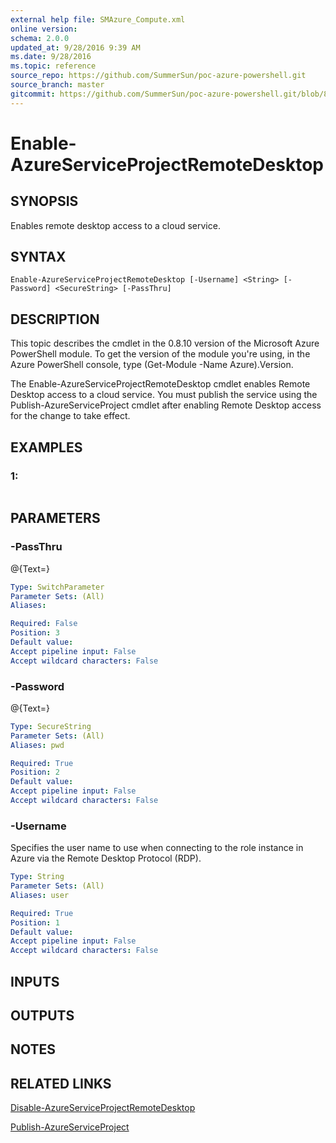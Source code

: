 ```yaml
---
external help file: SMAzure_Compute.xml
online version: 
schema: 2.0.0
updated_at: 9/28/2016 9:39 AM
ms.date: 9/28/2016
ms.topic: reference
source_repo: https://github.com/SummerSun/poc-azure-powershell.git
source_branch: master
gitcommit: https://github.com/SummerSun/poc-azure-powershell.git/blob/8903b0f1daa01932ac5fa167f377736de2df6709/azureps-cmdlets-docs/Service%20Management/Compute%20Cmdlets/v1.0/Enable-AzureServiceProjectRemoteDesktop.md
---
```


# Enable-AzureServiceProjectRemoteDesktop
## SYNOPSIS
Enables remote desktop access to a cloud service.

## SYNTAX

```
Enable-AzureServiceProjectRemoteDesktop [-Username] <String> [-Password] <SecureString> [-PassThru]
```

## DESCRIPTION
This topic describes the cmdlet in the 0.8.10 version of the Microsoft Azure PowerShell module.
To get the version of the module you're using, in the Azure PowerShell console, type (Get-Module -Name Azure).Version.

The Enable-AzureServiceProjectRemoteDesktop cmdlet enables Remote Desktop access to a cloud service.
You must publish the service using the Publish-AzureServiceProject cmdlet after enabling Remote Desktop access for the change to take effect.

## EXAMPLES

### 1:
```

```

## PARAMETERS

### -PassThru
@{Text=}

```yaml
Type: SwitchParameter
Parameter Sets: (All)
Aliases: 

Required: False
Position: 3
Default value: 
Accept pipeline input: False
Accept wildcard characters: False
```

### -Password
@{Text=}

```yaml
Type: SecureString
Parameter Sets: (All)
Aliases: pwd

Required: True
Position: 2
Default value: 
Accept pipeline input: False
Accept wildcard characters: False
```

### -Username
Specifies the user name to use when connecting to the role instance in Azure via the Remote Desktop Protocol (RDP).

```yaml
Type: String
Parameter Sets: (All)
Aliases: user

Required: True
Position: 1
Default value: 
Accept pipeline input: False
Accept wildcard characters: False
```

## INPUTS

## OUTPUTS

## NOTES

## RELATED LINKS

[Disable-AzureServiceProjectRemoteDesktop](848333f0-4687-4e7c-a775-1c6f148aa111)

[Publish-AzureServiceProject](4c0c0966-919e-49a6-9d38-c3c97355e281)

